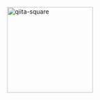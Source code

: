 <img width="200" alt="qiita-square" src="https://qiita-image-store.s3.amazonaws.com/0/126861/90386757-fd96-8ba6-3477-485669713c55.png">
